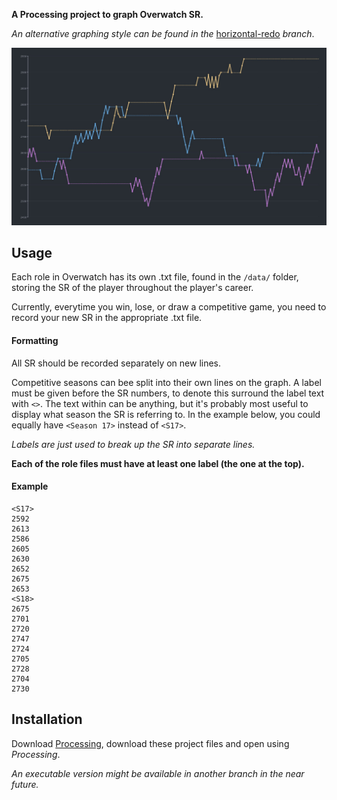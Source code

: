 **A Processing project to graph Overwatch SR.**

*An alternative graphing style can be found in the* [horizontal-redo](https://github.com/LucasDower/overwatch-sr/tree/horizontal-redo) *branch*. 

![](output.jpg)

## Usage
Each role in Overwatch has its own .txt file, found in the `/data/` folder, storing the SR of the player throughout the player's career.

Currently, everytime you win, lose, or draw a competitive game, you need to record your new SR in the appropriate .txt file.

#### Formatting
All SR should be recorded separately on new lines.

Competitive seasons can bee split into their own lines on the graph. A label must be given before the SR numbers, to denote this surround the label text with `<>`. The text within can be anything, but it's probably most useful to display what season the SR is referring to. In the example below, you could equally have `<Season 17>` instead of `<S17>`.

*Labels are just used to break up the SR into separate lines.*

**Each of the role files must have at least one label (the one at the top).**

#### Example
```
<S17>
2592
2613
2586
2605
2630
2652
2675
2653
<S18>
2675
2701
2720
2747
2724
2705
2728
2704
2730
```

## Installation
Download [Processing](https://processing.org/), download these project files and open using *Processing*.

*An executable version might be available in another branch in the near future.*
